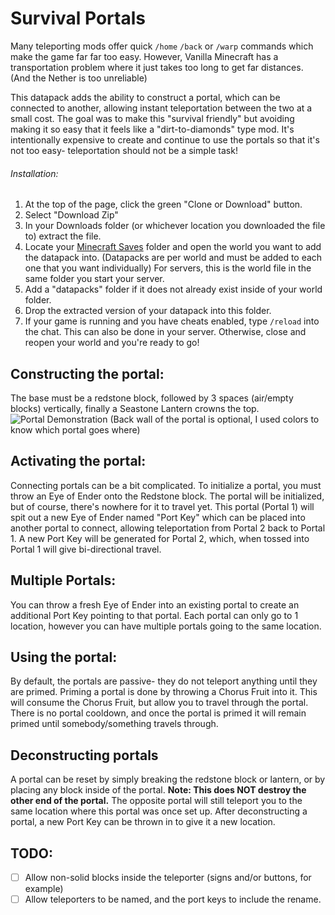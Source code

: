 <!--
  TODO:
  Cross dimension travel
  Named portals, which name the Port Keys
-->
# Survival Portals

Many teleporting mods offer quick `/home` `/back` or `/warp` commands which make the game far far too easy. However, Vanilla Minecraft has a transportation problem where it just takes too long to get far distances. (And the Nether is too unreliable)

This datapack adds the ability to construct a portal, which can be connected to another, allowing instant teleportation between the two at a small cost. The goal was to make this "survival friendly" but avoiding making it so easy that it feels like a "dirt-to-diamonds" type mod. It's intentionally expensive to create and continue to use the portals so that it's not too easy- teleportation should not be a simple task!

###### Installation:

1. At the top of the page, click the green "Clone or Download" button.
2. Select "Download Zip"
3. In your Downloads folder (or whichever location you downloaded the file to) extract the file.
4. Locate your [Minecraft Saves](https://minecraft.gamepedia.com/Frequently_asked_questions#Q:_How_do_I_play_an_external_map_in_Survival_Mode.3F) folder and open the world you want to add the datapack into. (Datapacks are per world and must be added to each one that you want individually) For servers, this is the world file in the same folder you start your server.
5. Add a "datapacks" folder if it does not already exist inside of your world folder.
6. Drop the extracted version of your datapack into this folder.
7. If your game is running and you have cheats enabled, type `/reload` into the chat. This can also be done in your server. Otherwise, close and reopen your world and you're ready to go!

## Constructing the portal:

The base must be a redstone block, followed by 3 spaces (air/empty blocks) vertically, finally a Seastone Lantern crowns the top.
![Portal Demonstration](https://preview.redd.it/henvwthg9ve41.png?width=1920&format=png&auto=webp&s=bd5235014f878f7ad0b691bbea68e5766dce43eb)
(Back wall of the portal is optional, I used colors to know which portal goes where)

## Activating the portal:

Connecting portals can be a bit complicated. To initialize a portal, you must throw an Eye of Ender onto the Redstone block. The portal will be initialized, but of course, there's nowhere for it to travel yet. This portal (Portal 1) will spit out a new Eye of Ender named "Port Key" which can be placed into another portal to connect, allowing teleportation from Portal 2 back to Portal 1. A new Port Key will be generated for Portal 2, which, when tossed into Portal 1 will give bi-directional travel.

## Multiple Portals:

You can throw a fresh Eye of Ender into an existing portal to create an additional Port Key pointing to that portal. Each portal can only go to 1 location, however you can have multiple portals going to the same location.

## Using the portal:

By default, the portals are passive- they do not teleport anything until they are primed. Priming a portal is done by throwing a Chorus Fruit into it. This will consume the Chorus Fruit, but allow you to travel through the portal. There is no portal cooldown, and once the portal is primed it will remain primed until somebody/something travels through.

## Deconstructing portals

A portal can be reset by simply breaking the redstone block or lantern, or by placing any block inside of the portal. **Note: This does NOT destroy the other end of the portal.** The opposite portal will still teleport you to the same location where this portal was once set up. After deconstructing a portal, a new Port Key can be thrown in to give it a new location.

## TODO:

- [ ] Allow non-solid blocks inside the teleporter (signs and/or buttons, for example)
- [ ] Allow teleporters to be named, and the port keys to include the rename.
